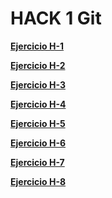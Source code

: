 # HACK 1 Git

**[Ejercicio H-1](https://github.com/DavidTarifa241199/git_h_1)**

**[Ejercicio H-2](https://github.com/DavidTarifa241199/git_h_2)**

**[Ejercicio H-3](https://github.com/DavidTarifa241199/git_h_3)**

**[Ejercicio H-4](https://github.com/DavidTarifa241199/git_h_4)**

**[Ejercicio H-5](https://github.com/DavidTarifa241199/git_h_5)**

**[Ejercicio H-6](https://github.com/DavidTarifa241199/git_h_6)**

**[Ejercicio H-7](https://github.com/DavidTarifa241199/git_h_7)**

**[Ejercicio H-8](https://github.com/DavidTarifa241199/git_h_8)**
